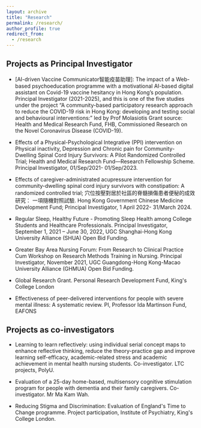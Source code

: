 ```yaml
---
layout: archive
title: "Research"
permalink: /research/
author_profile: true
redirect_from:
  - /research
---
```



## Projects as Principal Investigator

* [AI-driven Vaccine Communicator智能疫苗助理]: The impact of a Web-based psychoeducation programme with a motivational AI-based digital assistant on Covid-19 vaccine hesitancy in Hong Kong’s population. Principal Investigator (2021-2025), and this is one of the five studies under the project “A community-based participatory research approach to reduce the COVID-19 risk in Hong Kong: developing and testing social and behavioural interventions:” led by Prof Molasiotis Grant source: Health and Medical Research Fund, FHB, Commissioned Research on the Novel Coronavirus Disease (COVID-19).

* Effects of a Physical-Psychological Integrative (PPI) intervention on Physical inactivity, Depression and Chronic pain for Community-Dwelling Spinal Cord Injury Survivors: A Pilot Randomized Controlled Trial; Health and Medical Research Fund—Research Fellowship Scheme. Principal Investigator, 01/Sep/2021- 01/Sep/2023. 

* Effects of caregiver-administrated acupressure intervention for community-dwelling spinal cord injury survivors with constipation: A randomized controlled trial; 穴位按壓對居於社區的脊髓損傷患者便秘的成效研究： 一項隨機對照試驗. Hong Kong Government Chinese Medicine Development Fund;  Principal Investigator, 1 April 2022- 31/March 2024. 

* Regular Sleep, Healthy Future - Promoting Sleep Health among College Students and Healthcare Professionals. Principal Investigator, September 1, 2021 – June 30, 2022,  UGC Shanghai-Hong Kong University Alliance (SHUA) Open Bid Funding.


* Greater Bay Area Nursing Forum: From Research to Clinical Practice Cum Workshop on Research Methods Training in Nursing. Principal Investigator, November 2021,  UGC Guangdong-Hong Kong-Macao University Alliance (GHMUA) Open Bid Funding.

* Global Research Grant. Personal Research Development Fund,  King's College London

* Effectiveness of peer-delivered interventions for people with severe mental illness: A systematic review. PI,  Professor Ida Martinson Fund, EAFONS
 

## Projects as co-investigators

* Learning to learn reflectively: using individual serial concept maps to enhance reflective thinking, reduce the theory-practice gap and improve learning self-efficacy, academic-related stress and academic achievement in mental health nursing students. Co-investigator. LTC projects, PolyU. 

* Evaluation of a 25-day home-based, multisensory cognitive stimulation program for people with dementia and their family caregivers. Co-investigator. Mr Ma Kam Wah. 

* Reducing Stigma and Discrimination: Evaluation of England's Time to Change programme. Project participation, Institute of Psychiatry, King's College London.
